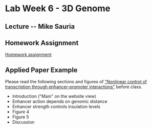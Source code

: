 # Lab Week 6 - 3D Genome

## Lecture -- Mike Sauria



## Homework Assignment

[Homework assignment](https://bxlab.github.io/cmdb-quantbio/assignments/lab/3D_genome/assignment/)

## Applied Paper Example

Please read the following sections and figures of ["Nonlinear control of transcription through enhancer-promoter interactions"](https://pubmed.ncbi.nlm.nih.gov/35418676/) before class.

<ul>
  <li>Introduction ("Main" on the website view)</li>
  <li>Enhancer action depends on genomic distance</li>
  <li>Enhancer strength controls insulation levels</li>
  <li>Figure 4</li>
  <li>Figure 5</li>
  <li>Discussion</li>
</ul>
